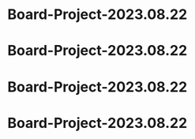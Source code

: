 # Board-Project-2023.08.22
# Board-Project-2023.08.22
# Board-Project-2023.08.22
# Board-Project-2023.08.22
